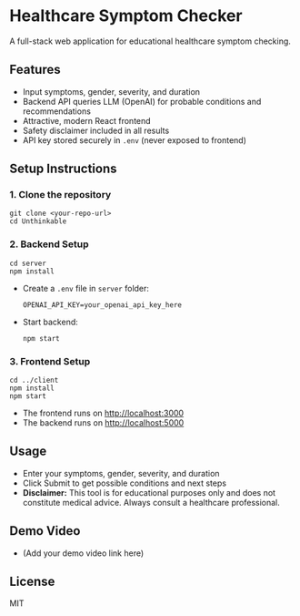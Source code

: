 # Healthcare Symptom Checker

A full-stack web application for educational healthcare symptom checking.

## Features
- Input symptoms, gender, severity, and duration
- Backend API queries LLM (OpenAI) for probable conditions and recommendations
- Attractive, modern React frontend
- Safety disclaimer included in all results
- API key stored securely in `.env` (never exposed to frontend)

## Setup Instructions

### 1. Clone the repository

```
git clone <your-repo-url>
cd Unthinkable
```

### 2. Backend Setup

```
cd server
npm install
```
- Create a `.env` file in `server` folder:
  ```
  OPENAI_API_KEY=your_openai_api_key_here
  ```
- Start backend:
  ```
  npm start
  ```

### 3. Frontend Setup

```
cd ../client
npm install
npm start
```
- The frontend runs on [http://localhost:3000](http://localhost:3000)
- The backend runs on [http://localhost:5000](http://localhost:5000)

## Usage
- Enter your symptoms, gender, severity, and duration
- Click Submit to get possible conditions and next steps
- **Disclaimer:** This tool is for educational purposes only and does not constitute medical advice. Always consult a healthcare professional.

## Demo Video
- (Add your demo video link here)

## License
MIT
